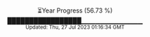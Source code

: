 <p align="center">
⏳Year Progress (56.73 %) <br>
█████████████████▁▁▁▁▁▁▁▁▁▁▁▁▁ <br>
<sub>Updated: Thu, 27 Jul 2023 01:16:34 GMT</sub>
</p>

